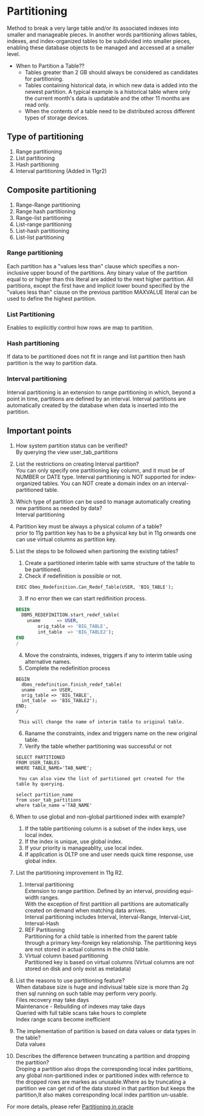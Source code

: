 # Partitioning

Method to break a very large table and/or its associated indexes into smaller and manageable pieces.
In another words partitioning allows tables, indexes, and index-organized tables to be subdivided into smaller pieces, 
enabling these database objects to be managed and accessed at a smaller level.

* When to Partition a Table??  
  * Tables greater than 2 GB should always be considered as candidates for partitioning.
  * Tables containing historical data, in which new data is added into the newest partition. A typical example is a historical table where only the current month's data is updatable and the other 11 months are read only.
  * When the contents of a table need to be distributed across different types of storage devices.
  
## Type of partitioning
1. Range partitioning
2. List partitioning
3. Hash partitioning
4. Interval partitioning (Added in 11gr2)

## Composite partitioning
1. Range-Range partitioning
2. Range hash partitioning
3. Range-list partitioning
4. List-range partitioning
5. List-hash partitioning
6. List-list partitioning

### Range partitioning  
Each partition has a "values less than" clause which specifies a non-inclusive upper bound of the partitions.
Any binary value of the partition equal to or higher than this literal are added to the next higher partition.
All partitions, except the first have and implicit lower bound specified by the "values less than" clause on the previous partition
MAXVALUE literal can be used to define the highest partition.

### List Partitioning  
Enables to explicitly control how rows are map to partition.

### Hash partitioning  
If data to be partitioned does not fit in range and list partition then hash partition is the way to partition data.

### Interval partitioning
Interval partitioning is an extension to range partitioning in which, beyond a point in time, partitions are defined by an interval. Interval partitions are automatically created by the database when data is inserted into the partition.

## Important points
1. How system partition status can be verified?  
   By querying the view user_tab_partitions

2. List the restrictions on creating Interval partition?  
   You can only specify one partitioning key column, and it must be of NUMBER or DATE type.
   Interval partitioning is NOT supported for index-organized tables.
   You can NOT create a domain index on an interval-partitioned table.

3. Which type of partition can be used to manage automatically creating new partitions as needed by data?  
   Interval partitioning   

4. Partition key must be always a physical column of a table?  
   prior to 11g partition key has to be a physical key but in 11g onwards one can use virtual columns as partition key.

5. List the steps to be followed when partioning the existing tables?  
    1. Create a partitioned interim table with same structure of the table to be partitioned.
    2. Check if redefinition is possible or not.
	```
	EXEC Dbms_Redefinition.Can_Redef_Table(USER, 'BIG_TABLE');
	```
    3. If no error then we can start redifinition process.
	```sql
	BEGIN
	  DBMS_REDEFINITION.start_redef_table(
	  	uname      => USER,        
	        orig_table => 'BIG_TABLE',
	        int_table  => 'BIG_TABLE2');
	END
	/
 	```
    4. Move the constraints, indexes, triggers if any to interim table using alternative names.
    5. Complete the redefinition process
	```
	BEGIN
  	  dbms_redefinition.finish_redef_table(
	  uname      => USER,        
	  orig_table => 'BIG_TABLE',
	  int_table  => 'BIG_TABLE2');
	END;
	/
 	```
      	This will change the name of interim table to original table.
    6. Raname the constraints, index and triggers name on the new original table.  
    7. Verify the table whether partitioning was successful or not
 	```
	SELECT PARTITIONED
	FROM USER_TABLES
	WHERE TABLE_NAME='TAB_NAME';
 	```
      	You can also view the list of partitioned got created for the table by querying.
	```
	select partition_name
	from user_tab_partitions
	where table_name ='TAB_NAME'
	```
6. When to use global and non-global partitioned index with example?  
    1. If the table partitioning column is a subset of the index keys, use local index.
    2. If the index is unique, use global index.
    3. If your priority is manageablity, use local index.
    4. If application is OLTP one and user needs quick time response, use global index.

7. List the partitioning improvement in 11g R2.  
    1. Interval partitioning  
       Extension to range partition. Defined by an interval, providing equi-width ranges.  
       With the exception of first partition all partitions are automatically created on demand when matching data arrives.  
       Interval partitioning includes Interval, Interval-Range, Interval-List, Interval-Hash
    2. REF Partitioning  
       Partitioning for a child table is inherited from the parent table through a primary key-foreign key relationship.
       The partitioning keys are not stored in actual columns in the child table.
    3. Virtual column based partitioning  
       Partitioned key is based on virtual columns (Virtual columns are not stored on disk and only exist as metadata)

8. List the reasons to use partitioning feature?  
   When database size is huge and indivisual table size is more than 2g then sql running on such table may perform very poorly.  
   Files recovery may take days  
   Maintenance - Rebuilding of indexes may take days  
   Queried with full table scans take hours to complete  
   Index range scans become inefficient  

9. The implementation of partition is based on data values or data types in the table?  
   Data values

10. Describes the difference between truncating a partition and dropping the partition?  
    Droping a partition also drops the corresponding local index partitions, any global non-partitioned index or partitioned index with refernce to the dropped rows are markes as unusable.Where as by truncating a partition we can get rid of the data stored in that partition but keeps the partition,It also makes corresponding local index partition un-usable.  
    
For more details, please refer [Partitioning in oracle](https://www.oracle.com/technetwork/database/options/partitioning/overview/index.html)
